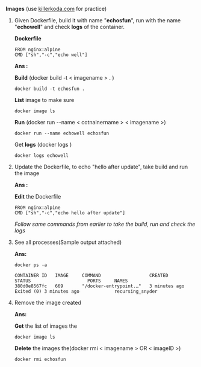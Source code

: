 **Images** (use [killerkoda.com](https://killercoda.com/playgrounds/scenario/kubernetes) for practice)
1. Given Dockerfile, build it with name "**echosfun**", run with the name "**echowell**" and check **logs** of the container.
   
   **Dockerfile**
   
       FROM nginx:alpine
       CMD ["sh","-c","echo well"]
   **Ans :**

   **Build** (docker build -t < imagename > . )
   
       docker build -t echosfun .

   **List** image to make sure 
   
       docker image ls
   
   **Run** (docker run --name < cotnainername > < imagename >)
   
       docker run --name echowell echosfun
   
   Get **logs** (docker logs <containername>)
   
       docker logs echowell
   
2. Update the Dockerfile, to echo "hello after update", take build and run the image

   **Ans :**

   **Edit** the Dockerfile
   
       FROM nginx:alpine
       CMD ["sh","-c","echo hello after update"]

   _Follow same commands from earlier to take the build, run and check the logs_
   
3. See all processes(Sample output attached)

   **Ans:**
   
       docker ps -a

       CONTAINER ID   IMAGE     COMMAND                  CREATED         STATUS                     PORTS     NAMES
       380d0e8567fc   669       "/docker-entrypoint.…"   3 minutes ago   Exited (0) 3 minutes ago             recursing_snyder
   
5. Remove the image created

   **Ans:**

   **Get** the list of images the
   
       docker image ls

   **Delete** the images the(docker rmi < imagename > OR < imageID >)
   
       docker rmi echosfun
